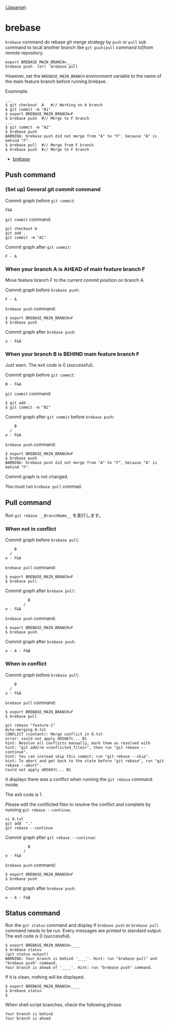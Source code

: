 [(Japanse)](./README-jp.md)

# brebase

`brebase` command do rebase git merge strategy
by `push` or `pull` sub command to local another branch
like `git push|pull` command to|from remote repository.

    export BREBASE_MAIN_BRANCH=____
    brebase push  (or)  brebase pull

However, set the `BREBASE_MAIN_BRANCH` environment variable
to the name of the main feature branch before running brebase.

Exammple:

    ...
    $ git checkout  A   #// Working on A branch
    $ git commit -m "A1"
    $ export BREBASE_MAIN_BRANCH=F
    $ brebase push  #// Merge to F branch
    ...
    $ git commit -m "A2"
    $ brebase push
    WARNING: brebase push did not merge from "A" to "F", because "A" is behind "F".
    $ brebase pull  #// Merge from F branch
    $ brebase push  #// Merge to F branch


<!-- TOC depthFrom:1 -->

- [brebase](#brebase)

<!-- /TOC -->


## Push command


### (Set up) General git commit command

Commit graph before `git commit`:

    F&A

`git commit` command:

    git checkout A
    git add .
    git commit -m "A1"

Commit graph after `git commit`:

    F - A


### When your branch A is AHEAD of main feature branch F

Move feature branch F to the current commit position on branch A.

Commit graph before `brebase push`:

    F - A

`brebase push` command:

    $ export BREBASE_MAIN_BRANCH=F
    $ brebase push

Commit graph after `brebase push`:

    o - F&A


### When your branch B is BEHIND main feature branch F

Just warn. The exit code is 0 (successful).

Commit graph before `git commit`:

    B - F&A

`git commit` command:

    $ git add .
    $ git commit -m "B1"

Commit graph after `git commit` before `brebase push`:

        B
      /
    o - F&A

`brebase push` command:

    $ export BREBASE_MAIN_BRANCH=F
    $ brebase push
    WARNING: brebase push did not merge from "A" to "F", because "A" is behind "F".

Commit graph is not changed.

You must run `brebase pull` commad.


## Pull command

Run `git rebase __BranchName__` を実行します。

### When not in conflict

Commit graph before `brebase pull`:

        B
      /
    o - F&A

`brebase pull` command:

    $ export BREBASE_MAIN_BRANCH=F
    $ brebase pull

Commit graph after `brebase pull`:

              B
            /
    o - F&A

`brebase push` command:

    $ export BREBASE_MAIN_BRANCH=F
    $ brebase push

Commit graph after `brebase push`:

    o - A - F&B

### When in conflict

Commit graph before `brebase pull`:

        B
      /
    o - F&A

`brebase pull` command:

    $ export BREBASE_MAIN_BRANCH=F
    $ brebase pull

    git rebase "feature-1"
    Auto-merging 0.txt
    CONFLICT (content): Merge conflict in 0.txt
    error: could not apply d05667c... B1
    hint: Resolve all conflicts manually, mark them as resolved with
    hint: "git add/rm <conflicted_files>", then run "git rebase --continue".
    hint: You can instead skip this commit: run "git rebase --skip".
    hint: To abort and get back to the state before "git rebase", run "git rebase --abort".
    Could not apply d05667c... B1

It displays there was a conflict when running the `git rebase` command inside.

The exit code is 1.

Please edit the conflicted files to resolve the conflict
and complete by running `git rebase --continue`.

    vi 0.txt
    git add  "."
    git rebase --continue

Commit graph after `git rebase --continue`:

              B
            /
    o - F&A

`brebase push` command:

    $ export BREBASE_MAIN_BRANCH=F
    $ brebase push

Commit graph after `brebase push`:

    o - A - F&B

## Status command

Run the `git status` command and
display if `brebase push` or `brebase pull` command needs to be run.
Every messages are printed to standard output.
The exit code is 0 (successful).

    $ export BREBASE_MAIN_BRANCH=____
    $ brebase status
    (git status output)
    WARNING: Your branch is behind '____'. Hint: run "brebase pull" and "brebase push" command.
    Your branch is ahead of '____'. Hint: run "brebase push" command.

If it is clean, nothing will be displayed.

    $ export BREBASE_MAIN_BRANCH=____
    $ brebase status
    $

When shell script branches, check the following phrase.

    Your branch is behind
    Your branch is ahead

